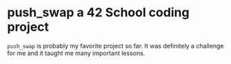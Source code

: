 # push_swap a 42 School coding project

`push_swap` is probably my favorite project so far. It was definitely a challenge for me and it taught me many important lessons. 
